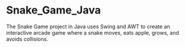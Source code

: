 # Snake_Game_Java
The Snake Game project in Java uses Swing and AWT to create an interactive arcade game where a snake moves, eats apple, grows, and avoids collisions.
